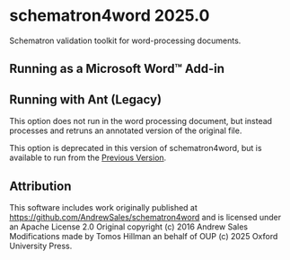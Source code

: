 # schematron4word 2025.0

Schematron validation toolkit for word-processing documents.

## Running as a Microsoft Word™ Add-in

## Running with Ant (Legacy)

This option does not run in the word processing document, but instead processes and retruns an annotated version of the original file.

This option is deprecated in this version of schematron4word, but is available to run from the [Previous Version](../../tree/2016.0).
## Attribution

This software includes work originally published at https://github.com/AndrewSales/schematron4word and is licensed under an Apache License 2.0
Original copyright (c) 2016 Andrew Sales
Modifications made by Tomos Hillman an behalf of OUP (c) 2025 Oxford University Press.